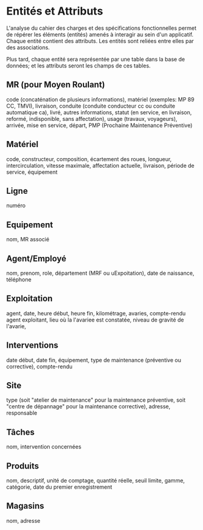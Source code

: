 # Entités et Attributs

L'analyse du cahier des charges et des spécifications fonctionnelles permet de répérer les éléments (entités) amenés à interagir au sein d'un applicatif.
Chaque entité contient des attributs. Les entités sont reliées entre elles par des associations.

Plus tard, chaque entité sera représentée par une table dans la base de données; et les attributs seront les champs de ces tables.

<!--Ce tutoriel de IBM contient des informations détaillées sur le modèle relationnel: 
[data-modeling](https://www.ibm.com/fr-fr/topics/data-modeling)-->

## MR (pour Moyen Roulant)
code (concaténation de plusieurs informations), matériel (exemples: MP 89 CC, TMVI), livraison, conduite (conduite conducteur cc ou conduite automatique ca), livré, autres informations, statut (en service, en livraison, reformé, indisponible, sans affectation), usage (travaux, voyageurs), arrivée, mise en service, départ, PMP (Prochaine Maintenance Préventive)

## Matériel
code, constructeur, composition, écartement des roues, longueur, intercirculation, vitesse maximale, affectation actuelle, livraison, période de service, équipement

## Ligne
numéro

## Equipement
nom, MR associé

## Agent/Employé
nom, prenom, role, département (MRF ou uExpoitation), date de naissance, téléphone

## Exploitation
agent, date, heure début, heure fin, kilométrage, avaries, compte-rendu agent exploitant, lieu où la l'avariee est constatée, niveau de gravité de l'avarie,

## Interventions
date début, date fin, équipement, type de maintenance (préventive ou corrective), compte-rendu

## Site
type (soit "atelier de maintenance" pour la maintenance préventive, soit "centre de dépannage" pour la maintenance corrective), adresse, responsable

## Tâches
nom, intervention concernées

## Produits
nom, descriptif, unité de comptage, quantité réelle, seuil limite, gamme, catégorie, date du premier enregistrement

## Magasins
nom, adresse
